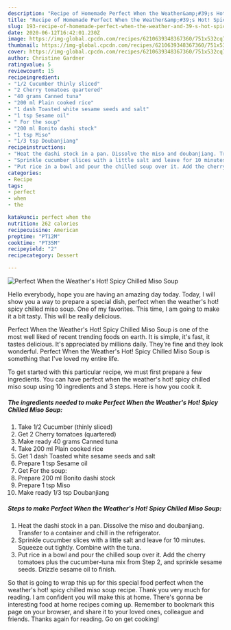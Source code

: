```yaml
---
description: "Recipe of Homemade Perfect When the Weather&amp;#39;s Hot! Spicy Chilled Miso Soup"
title: "Recipe of Homemade Perfect When the Weather&amp;#39;s Hot! Spicy Chilled Miso Soup"
slug: 193-recipe-of-homemade-perfect-when-the-weather-and-39-s-hot-spicy-chilled-miso-soup
date: 2020-06-12T16:42:01.230Z
image: https://img-global.cpcdn.com/recipes/6210639348367360/751x532cq70/perfect-when-the-weathers-hot-spicy-chilled-miso-soup-recipe-main-photo.jpg
thumbnail: https://img-global.cpcdn.com/recipes/6210639348367360/751x532cq70/perfect-when-the-weathers-hot-spicy-chilled-miso-soup-recipe-main-photo.jpg
cover: https://img-global.cpcdn.com/recipes/6210639348367360/751x532cq70/perfect-when-the-weathers-hot-spicy-chilled-miso-soup-recipe-main-photo.jpg
author: Christine Gardner
ratingvalue: 5
reviewcount: 15
recipeingredient:
- "1/2 Cucumber thinly sliced"
- "2 Cherry tomatoes quartered"
- "40 grams Canned tuna"
- "200 ml Plain cooked rice"
- "1 dash Toasted white sesame seeds and salt"
- "1 tsp Sesame oil"
- " For the soup"
- "200 ml Bonito dashi stock"
- "1 tsp Miso"
- "1/3 tsp Doubanjiang"
recipeinstructions:
- "Heat the dashi stock in a pan. Dissolve the miso and doubanjiang. Transfer to a container and chill in the refrigerator."
- "Sprinkle cucumber slices with a little salt and leave for 10 minutes. Squeeze out tightly. Combine with the tuna."
- "Put rice in a bowl and pour the chilled soup over it. Add the cherry tomatoes plus the cucumber-tuna mix from Step 2, and sprinkle sesame seeds. Drizzle sesame oil to finish."
categories:
- Recipe
tags:
- perfect
- when
- the

katakunci: perfect when the 
nutrition: 262 calories
recipecuisine: American
preptime: "PT12M"
cooktime: "PT35M"
recipeyield: "2"
recipecategory: Dessert

---
```



![Perfect When the Weather&#39;s Hot! Spicy Chilled Miso Soup](https://img-global.cpcdn.com/recipes/6210639348367360/751x532cq70/perfect-when-the-weathers-hot-spicy-chilled-miso-soup-recipe-main-photo.jpg)

Hello everybody, hope you are having an amazing day today. Today, I will show you a way to prepare a special dish, perfect when the weather&#39;s hot! spicy chilled miso soup. One of my favorites. This time, I am going to make it a bit tasty. This will be really delicious.

Perfect When the Weather&#39;s Hot! Spicy Chilled Miso Soup is one of the most well liked of recent trending foods on earth. It is simple, it's fast, it tastes delicious. It's appreciated by millions daily. They're fine and they look wonderful. Perfect When the Weather&#39;s Hot! Spicy Chilled Miso Soup is something that I've loved my entire life.




To get started with this particular recipe, we must first prepare a few ingredients. You can have perfect when the weather&#39;s hot! spicy chilled miso soup using 10 ingredients and 3 steps. Here is how you cook it.

<!--inarticleads1-->

##### The ingredients needed to make Perfect When the Weather&#39;s Hot! Spicy Chilled Miso Soup:

1. Take 1/2 Cucumber (thinly sliced)
1. Get 2 Cherry tomatoes (quartered)
1. Make ready 40 grams Canned tuna
1. Take 200 ml Plain cooked rice
1. Get 1 dash Toasted white sesame seeds and salt
1. Prepare 1 tsp Sesame oil
1. Get  For the soup:
1. Prepare 200 ml Bonito dashi stock
1. Prepare 1 tsp Miso
1. Make ready 1/3 tsp Doubanjiang




<!--inarticleads2-->

##### Steps to make Perfect When the Weather&#39;s Hot! Spicy Chilled Miso Soup:

1. Heat the dashi stock in a pan. Dissolve the miso and doubanjiang. Transfer to a container and chill in the refrigerator.
1. Sprinkle cucumber slices with a little salt and leave for 10 minutes. Squeeze out tightly. Combine with the tuna.
1. Put rice in a bowl and pour the chilled soup over it. Add the cherry tomatoes plus the cucumber-tuna mix from Step 2, and sprinkle sesame seeds. Drizzle sesame oil to finish.




So that is going to wrap this up for this special food perfect when the weather&#39;s hot! spicy chilled miso soup recipe. Thank you very much for reading. I am confident you will make this at home. There's gonna be interesting food at home recipes coming up. Remember to bookmark this page on your browser, and share it to your loved ones, colleague and friends. Thanks again for reading. Go on get cooking!
